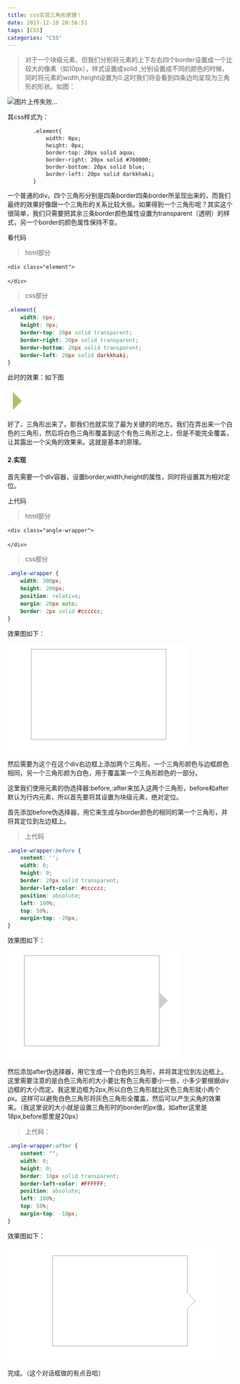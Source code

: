 ```yaml
---
title: css实现三角形原理！
date: 2017-12-10 20:56:51
tags: [CSS]
categories: "CSS"
---
```

> 对于一个块级元素，但我们分别将元素的上下左右四个border设置成一个比较大的像素（如10px），样式设置成solid ,分别设置成不同的颜色的时候，同时将元素的width,height设置为0.这时我们将会看到四条边均呈现为三角形的形状。如图：

![图片上传失败...](<img src="../imgs/20160709112257058.png">)

其css样式为：

```
        .element{
            width: 0px;
            height: 0px;
            border-top: 20px solid aqua;
            border-right: 20px solid #760000;
            border-bottom: 20px solid blue;
            border-left: 20px solid darkkhaki;
        }

```
一个普通的div。四个三角形分别是四条border四条border所呈现出来的，而我们最终的效果好像跟一个三角形的关系比较大些。如果得到一个三角形呢？其实这个很简单，我们只需要把其余三条border颜色属性设置为transparent（透明）的样式，另一个border的颜色属性保持不变。

看代码
>html部分
```
<div class="element">
 
</div>

```
>css部分
```CSS
.element{
    width: 0px;
    height: 0px;
    border-top: 20px solid transparent;
    border-right: 20px solid transparent;
    border-bottom: 20px solid transparent;
    border-left: 20px solid darkkhaki;
}

```
此时的效果：如下图

![图片上传失败...](../images/20160709113050655.png)

好了，三角形出来了。那我们也就实现了最为关键的的地方。我们在弄出来一个白色的三角形，然后将白色三角形覆盖到这个有色三角形之上，但是不能完全覆盖，让其露出一个尖角的效果来。这就是基本的原理。


#### 2.实现
首先需要一个div容器，设置border,width,height的属性，同时将设置其为相对定位。

上代码
>html部分
```
<div class="angle-wrapper">
    
</div>

```
>css部分
```CSS
.angle-wrapper {
    width: 300px;
    height: 200px;
    position: relative;
    margin: 20px auto;
    border: 2px solid #cccccc;
}

```
效果图如下：

![图片上传失败...](../images/111111.png)

然后需要为这个在这个div右边框上添加两个三角形，一个三角形颜色与边框颜色相同，另一个三角形颜为白色，用于覆盖第一个三角形颜色的一部分。

这里我们使用元素的伪选择器:before,:after来加入这两个三角形，before和after默认为行内元素，所以首先要将其设置为块级元素，绝对定位。

首先添加before伪选择器，用它来生成与border颜色的相同的第一个三角形，并将其定位到左边框上。

>上代码
```CSS
.angle-wrapper:before {
    content: '';
    width: 0;
    height: 0;
    border: 20px solid transparent;
    border-left-color: #cccccc;
    position: absolute;
    left: 100%;
    top: 50%;
    margin-top: -20px;
}

```
效果图如下：

![图片上传失败...](../images/20190124172635.png)

然后添加after伪选择器，用它生成一个白色的三角形，并将其定位到左边框上。这里需要注意的是白色三角形的大小要比有色三角形要小一些，小多少要根据div边框的大小而定。我这里边框为2px,所以白色三角形就比灰色三角形就小两个px。这样可以避免白色三角形将灰色三角形全覆盖，然后可以产生尖角的效果来。（我这里说的大小就是设置三角形时的border的px值，如after这里是18px,before那里是20px）

>上代码：
```CSS
.angle-wrapper:after {
    content: "";
    width: 0;
    height: 0;
    border: 18px solid transparent;
    border-left-color: #FFFFFF;
    position: absolute;
    left: 100%;
    top: 50%;
    margin-top: -18px;
}

```
效果图如下：

![图片上传失败...](../images/20190124172806.png)


完成。（这个对话框做的有点丑哈）
